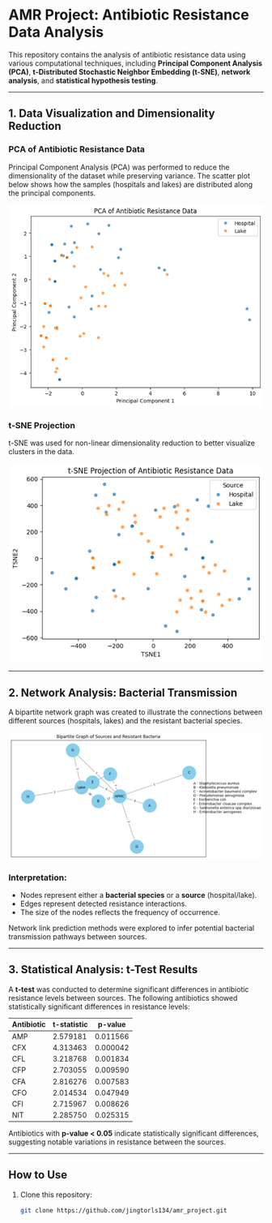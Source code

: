 # AMR Project: Antibiotic Resistance Data Analysis

This repository contains the analysis of antibiotic resistance data using various computational techniques, including **Principal Component Analysis (PCA)**, **t-Distributed Stochastic Neighbor Embedding (t-SNE)**, **network analysis**, and **statistical hypothesis testing**.

---

## 1. Data Visualization and Dimensionality Reduction

### PCA of Antibiotic Resistance Data
Principal Component Analysis (PCA) was performed to reduce the dimensionality of the dataset while preserving variance. The scatter plot below shows how the samples (hospitals and lakes) are distributed along the principal components.

![PCA Projection](pca_result.png)

### t-SNE Projection
t-SNE was used for non-linear dimensionality reduction to better visualize clusters in the data.

![t-SNE Projection](t-SNE_result.png)

---

## 2. Network Analysis: Bacterial Transmission
A bipartite network graph was created to illustrate the connections between different sources (hospitals, lakes) and the resistant bacterial species.

![Bipartite Graph](network.png)

### Interpretation:
- Nodes represent either a **bacterial species** or a **source** (hospital/lake).
- Edges represent detected resistance interactions.
- The size of the nodes reflects the frequency of occurrence.

Network link prediction methods were explored to infer potential bacterial transmission pathways between sources.

---

## 3. Statistical Analysis: t-Test Results
A **t-test** was conducted to determine significant differences in antibiotic resistance levels between sources. The following antibiotics showed statistically significant differences in resistance levels:

| Antibiotic | t-statistic | p-value  |
|------------|------------|----------|
| AMP        | 2.579181   | 0.011566 |
| CFX        | 4.313463   | 0.000042 |
| CFL        | 3.218768   | 0.001834 |
| CFP        | 2.703055   | 0.009590 |
| CFA        | 2.816276   | 0.007583 |
| CFO        | 2.014534   | 0.047949 |
| CFI        | 2.715967   | 0.008626 |
| NIT        | 2.285750   | 0.025315 |

Antibiotics with **p-value < 0.05** indicate statistically significant differences, suggesting notable variations in resistance between the sources.

---

## How to Use
1. Clone this repository:
   ```bash
   git clone https://github.com/jingtorls134/amr_project.git

